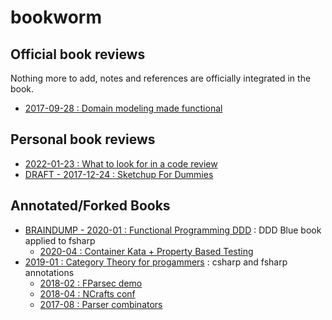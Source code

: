 # bookworm

## Official book reviews
Nothing more to add, notes and references are officially integrated in the book.

 - [2017-09-28 : Domain modeling made functional](https://cboudereau.github.io/bookworm/2017-09-28_Domain_modeling_made_functional/)

## Personal book reviews
 - [2022-01-23 : What to look for in a code review](https://cboudereau.github.io/bookworm/2022-01-23_Code_Review/)
 - [DRAFT - 2017-12-24 : Sketchup For Dummies](https://cboudereau.github.io/bookworm/2017-12-24_Sketchup_For_Dummies/)

## Annotated/Forked Books
 - [BRAINDUMP - 2020-01 : Functional Programming DDD](https://github.com/cboudereau/fpddd) : DDD Blue book applied to fsharp
   - [2020-04 : Container Kata + Property Based Testing](https://youtu.be/n81pYPdzW7g)
 - [2019-01 : Category Theory for progammers](https://github.com/cboudereau/category-theory-for-dotnet-programmers) : csharp and fsharp annotations
   - [2018-02 : FParsec demo](https://www.meetup.com/functional-programming-in-f/events/247245634/)
   - [2018-04 : NCrafts conf](https://mobile.twitter.com/ncraftsConf/status/983306821984190464)
   - [2017-08 : Parser combinators](https://cboudereau.github.io/fsharp/parser/combinator/fparsec/proto3/2017/08/10/proto3-parser.html)
